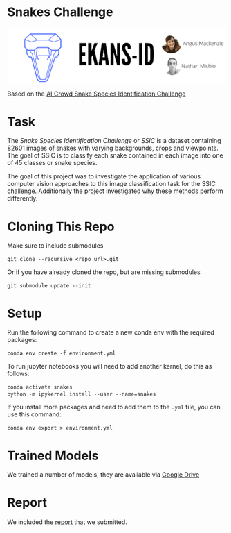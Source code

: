 # Snakes Challenge
![Banner](banner.png)

Based on the [AI Crowd Snake Species Identification Challenge](https://aicrowd.com/challenges/snake-species-identification-challenge)

# Task
The _Snake Species Identification Challenge_ or _SSIC_ is a dataset containing 82601 images of snakes with varying backgrounds, crops and viewpoints. The goal of SSIC is to classify each snake contained in each image into one of 45 classes or snake species.

The goal of this project was to investigate the application of various computer vision approaches to this image classification task for the SSIC challenge. Additionally the project investigated why these methods perform differently.

# Cloning This Repo

Make sure to include submodules
```
git clone --recursive <repo_url>.git
```

Or if you have already cloned the repo, but are missing submodules
```
git submodule update --init
```

# Setup
Run the following command to create a new conda env with the required packages:
```
conda env create -f environment.yml
```
To run jupyter notebooks you will need to add another kernel, do this as follows:
```
conda activate snakes
python -m ipykernel install --user --name=snakes
```

If you install more packages and need to add them to the `.yml` file, you can use this command:
```
conda env export > environment.yml
```

# Trained Models
We trained a number of models, they are available via [Google Drive](https://drive.google.com/drive/folders/1r1JVvd6E7hiZ2slUgI0UJ0JygGjYYj3M?usp=sharing)

# Report
We included the [report](https://github.com/AngusTheMack/snake-id/blob/master/Snakes_Report.pdf) that we submitted.
